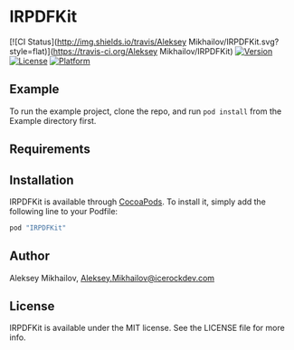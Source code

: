 # IRPDFKit

[![CI Status](http://img.shields.io/travis/Aleksey Mikhailov/IRPDFKit.svg?style=flat)](https://travis-ci.org/Aleksey Mikhailov/IRPDFKit)
[![Version](https://img.shields.io/cocoapods/v/IRPDFKit.svg?style=flat)](http://cocoapods.org/pods/IRPDFKit)
[![License](https://img.shields.io/cocoapods/l/IRPDFKit.svg?style=flat)](http://cocoapods.org/pods/IRPDFKit)
[![Platform](https://img.shields.io/cocoapods/p/IRPDFKit.svg?style=flat)](http://cocoapods.org/pods/IRPDFKit)

## Example

To run the example project, clone the repo, and run `pod install` from the Example directory first.

## Requirements

## Installation

IRPDFKit is available through [CocoaPods](http://cocoapods.org). To install
it, simply add the following line to your Podfile:

```ruby
pod "IRPDFKit"
```

## Author

Aleksey Mikhailov, Aleksey.Mikhailov@icerockdev.com

## License

IRPDFKit is available under the MIT license. See the LICENSE file for more info.
